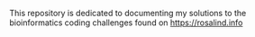 This repository is dedicated to documenting my solutions to the bioinformatics coding challenges found on https://rosalind.info
